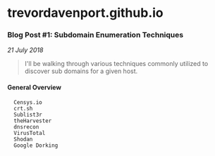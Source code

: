 # trevordavenport.github.io


### Blog Post #1: Subdomain Enumeration Techniques
_21 July 2018_

>  I'll be walking through various techniques commonly utilized to discover sub domains for a given host. 

#### General Overview ####
```
  Censys.io
  crt.sh
  Sublist3r
  theHarvester
  dnsrecon
  VirusTotal
  Shodan
  Google Dorking
```

